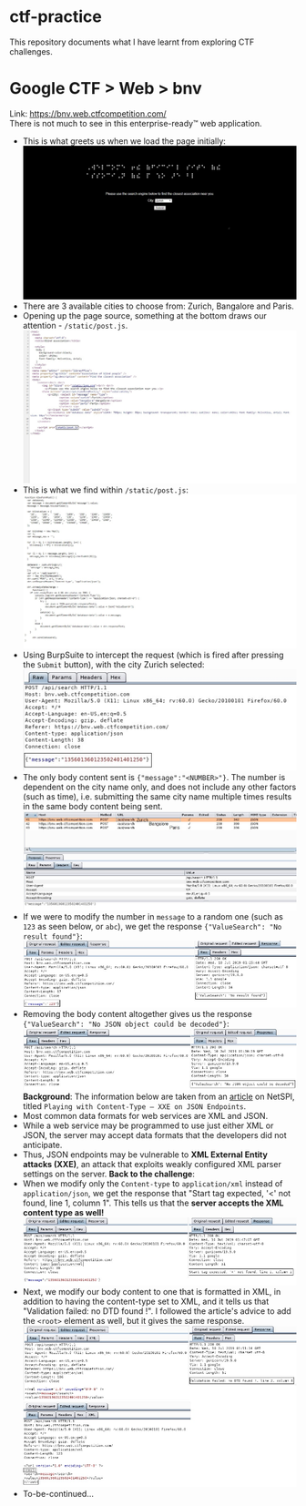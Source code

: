 # ctf-practice
This repository documents what I have learnt from exploring CTF challenges.

# Google CTF > Web > bnv
Link: https://bnv.web.ctfcompetition.com/  
There is not much to see in this enterprise-ready™ web application.  

* This is what greets us when we load the page initially:
![](/screenshots/google-web-bnv/initialPage.jpg)
* There are 3 available cities to choose from: Zurich, Bangalore and Paris.
* Opening up the page source, something at the bottom draws our attention - `/static/post.js`.
![](/screenshots/google-web-bnv/initialPageSource.jpg)
* This is what we find within `/static/post.js`:
![](/screenshots/google-web-bnv/postJs.jpg)
* Using BurpSuite to intercept the request (which is fired after pressing the `Submit` button), with the city Zurich selected:
![](/screenshots/google-web-bnv/burpIntercept.jpg)
* The only body content sent is `{"message":"<NUMBER>"}`. The number is dependent on the city name only, and does not include any other factors (such as time), i.e. submitting the same city name multiple times results in the same body content being sent.
![](/screenshots/google-web-bnv/burpInterceptList.jpg)
* If we were to modify the number in `message` to a random one (such as `123` as seen below, or `abc`), we get the response `{"ValueSearch": "No result found"}`:
![](/screenshots/google-web-bnv/burpInterceptModifiedRequest.jpg)
* Removing the body content altogether gives us the response `{"ValueSearch": "No JSON object could be decoded"}`:
![](/screenshots/google-web-bnv/burpInterceptModifiedRequestEmpty.jpg)
**Background**: The information below are taken from an [article](https://blog.netspi.com/playing-content-type-xxe-json-endpoints/) on NetSPI, titled `Playing with Content-Type – XXE on JSON Endpoints`.
* Most common data formats for web services are XML and JSON.
* While a web service may be programmed to use just either XML or JSON, the server may accept data formats that the developers did not anticipate.
* Thus, JSON endpoints may be vulnerable to **XML External Entity attacks (XXE)**, an attack that exploits weakly configured XML parser settings on the server.
**Back to the challenge**:
* When we modify only the `Content-type` to `application/xml` instead of `application/json`, we get the response that "Start tag expected, '<' not found, line 1, column 1". This tells us that the **server accepts the XML content type as well!**
![](/screenshots/google-web-bnv/burpInterceptModifiedRequestXML.jpg)
* Next, we modify our body content to one that is formatted in XML, in addition to having the content-type set to XML, and it tells us that "Validation failed: no DTD found !". I followed the article's advice to add the `<root>` element as well, but it gives the same response.
![](/screenshots/google-web-bnv/burpInterceptModifiedRequestXMLFormattedRequest.jpg)
* To-be-continued...